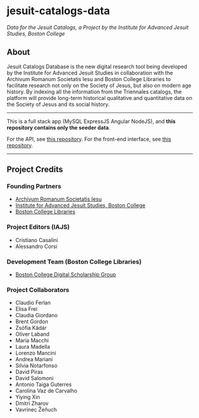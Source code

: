 # jesuit-catalogs-data

*Data for the Jesuit Catalogs, a Project by the Institute for Advanced Jesuit Studies, Boston College*

## About

Jesuit Catalogs Database is the new digital research tool being developed by the Institute for Advanced Jesuit Studies in collaboration with the Archivum Romanum Societatis Iesu and Boston College Libraries to facilitate research not only on the Society of Jesus, but also on modern age history. By indexing all the information from the Triennales catalogs, the platform will provide long-term historical qualitative and quantitative data on the Society of Jesus and its social history.

---

This is a full stack app (MySQL ExpressJS Angular NodeJS), and **this repository contains only the seeder data**.

For the API, see [this repository](https://github.com/BCDigSchol/jesuit-catalogs-server). For the front-end interface, see [this repository](https://github.com/BCDigSchol/jesuit-catalogs-client).

---

## Project Credits

### Founding Partners

* [Archivum Romanum Societatis Iesu](https://arsi.jesuits.global/en/home-eng/)
* [Institute for Advanced Jesuit Studies, Boston College](https://www.bc.edu/bc-web/centers/iajs.html)
* [Boston College Libraries](https://ds.bc.edu/)

### Project Editors (IAJS)

* Cristiano Casalini
* Alessandro Corsi

### Development Team (Boston College Libraries)

* [Boston College Digital Scholarship Group](https://ds.bc.edu/)

### Project Collaborators

* Claudio Ferlan
* Elisa Frei
* Claudia Giordano
* Brent Gordon
* Zsófia Kádár
* Oliver Laband
* Maria Macchi
* Laura Madella
* Lorenzo Mancini
* Andrea Mariani
* Silvia Notarfonso
* David Piras
* David Salomoni
* Antonio Taiga Guterres
* Carolina Vaz de Carvalho
* Yiying Xin
* Dmitri Zharov
* Vavrinec Žeňuch